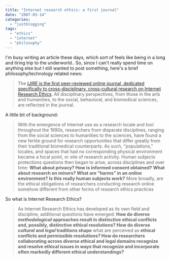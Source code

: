 ```yaml
---
title: "Internet research ethics: a first journal"
date: "2007-03-14"
categories: 
  - "justblogging"
tags: 
  - "ethics"
  - "internet"
  - "philosophy"
---
```


I'm busy writing an article these days, which sort of feels like being in a long and tiring trip to the underworld.. So, since I can't really spend time on anything else but I still wanted to post something, here's a brief philosophy/technology related news:

> The [_IJIRE_ is the first peer-reviewed online journal, dedicated specifically to cross-disciplinary, cross-cultural research on Internet Research Ethics](http://www.uwm.edu/Dept/SOIS/cipr/ijire.html). All disciplinary perspectives, from those in the arts and humanities, to the social, behavioral, and biomedical sciences, are reflected in the journal.

A little bit of background:

> With the emergence of Internet use as a research locale and tool throughout the 1990s, researchers from disparate disciplines, ranging from the social sciences to humanities to the sciences, have found a new fertile ground for research opportunities that differ greatly from their traditional biomedical counterparts. As such, "populations," locales, and spaces that had no corresponding physical environment became a focal point, or site of research activity. Human subjects protections questions then began to arise, across disciplines and over time: **What about privacy? How is informed consent obtained? What about research on minors? What are "harms" in an online environment? Is this really human subjects work?** More broadly, are the ethical obligations of researchers conducting research online somehow different from other forms of research ethics practices

So what is Internet Research Ethics?

> As Internet Research Ethics has developed as its own field and discipline, additional questions have emerged: **How do diverse _methodological_ approaches result in distinctive ethical conflicts and, possibly, distinctive ethical resolutions? How do diverse _cultural_ and _legal_ traditions shape** what are perceived as **ethical conflicts and permissible resolutions? How do researchers collaborating across diverse ethical and legal domains recognize and resolve ethical issues in ways that recognize and incorporate often markedly different ethical understandings?**
